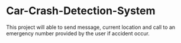 # Car-Crash-Detection-System
This project will able to send message, current location and call to an emergency number provided by the user if accident occur.
